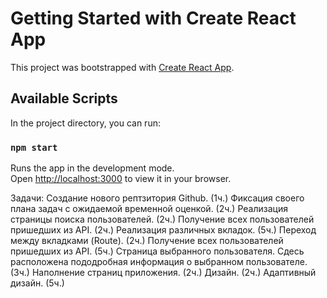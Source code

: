 # Getting Started with Create React App

This project was bootstrapped with [Create React App](https://github.com/facebook/create-react-app).

## Available Scripts

In the project directory, you can run:

### `npm start`

Runs the app in the development mode.\
Open [http://localhost:3000](http://localhost:3000) to view it in your browser.

Задачи:
Создание нового рептзитория Github. (1ч.)
Фиксация своего плана задач с ожидаемой временной оценкой. (2ч.)
Реализация страницы поиска пользователей. (2ч.)
Получение всех пользователей пришедших из API. (2ч.)
Реализация различных вкладок. (5ч.)
Переход между вкладками (Route). (2ч.)
Получение всех пользователей пришедших из API. (5ч.)
Страница выбранного пользователя. Сдесь расположена пододробная информация о выбранном пользователе. (3ч.)
Наполнение страниц приложения. (2ч.)
Дизайн. (2ч.)
Адаптивный дизайн. (5ч.)